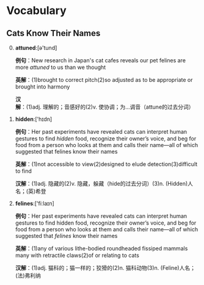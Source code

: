 # Vocabulary

## Cats Know Their Names

0. **attuned**:[ə'tund]

    **例句**：New research in Japan's cat cafes reveals our pet felines are more *attuned* to us than we thought

    **英解**：(1)brought to correct pitch(2)so adjusted as to be appropriate or brought into harmony

    **汉解**：(1)adj. 理解的；音感好的(2)v. 使协调；为…调音（attune的过去分词）

1. **hidden**:['hɪdn]

    **例句**：Her past experiments have revealed cats can interpret human gestures to find *hidden* food, recognize their owner’s voice, and beg for food from a person who looks at them and calls their name—all of which suggested that felines know their names

    **英解**：(1)not accessible to view(2)designed to elude detection(3)difficult to find

    **汉解**：(1)adj. 隐藏的(2)v. 隐藏，躲藏（hide的过去分词）(3)n. (Hidden)人名；(英)希登

2. **felines**:['fiːlaɪn]

    **例句**：Her past experiments have revealed cats can interpret human gestures to find hidden food, recognize their owner’s voice, and beg for food from a person who looks at them and calls their name—all of which suggested that *felines* know their names

    **英解**：(1)any of various lithe-bodied roundheaded fissiped mammals many with retractile claws(2)of or relating to cats

    **汉解**：(1)adj. 猫科的；猫一样的；狡猾的(2)n. 猫科动物(3)n. (Feline)人名；(法)弗利纳

